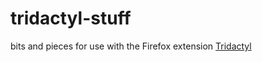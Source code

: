 # tridactyl-stuff

bits and pieces for use with the Firefox extension [Tridactyl](https://github.com/tridactyl/tridactyl)
